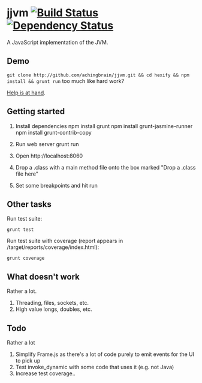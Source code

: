 jjvm [![Build Status](https://travis-ci.org/achingbrain/jjvm.png)](https://travis-ci.org/achingbrain/jjvm) [![Dependency Status](https://david-dm.org/achingbrain/jjvm.png)](https://david-dm.org/achingbrain/jjvm)
=====

A JavaScript implementation of the JVM.

Demo
-----

`git clone http://github.com/achingbrain/jjvm.git && cd hexify && npm install && grunt run` too much like hard work?

[Help is at hand](http://achingbrain.github.com/jjvm).

Getting started
-----

1. Install dependencies
	npm install grunt
	npm install grunt-jasmine-runner
	npm install grunt-contrib-copy

2. Run web server
	grunt run

3. Open http://localhost:8060

4. Drop a .class with a main method file onto the box marked "Drop a .class file here"

5. Set some breakpoints and hit run

Other tasks
----

Run test suite:

	grunt test

Run test suite with coverage (report appears in /target/reports/coverage/index.html):

	grunt coverage

What doesn't work
----

Rather a lot.

1. Threading, files, sockets, etc.
2. High value longs, doubles, etc.

Todo
----

Rather a lot

1. Simplify Frame.js as there's a lot of code purely to emit events for the UI to pick up
2. Test invoke_dynamic with some code that uses it (e.g. not Java)
3. Increase test coverage..